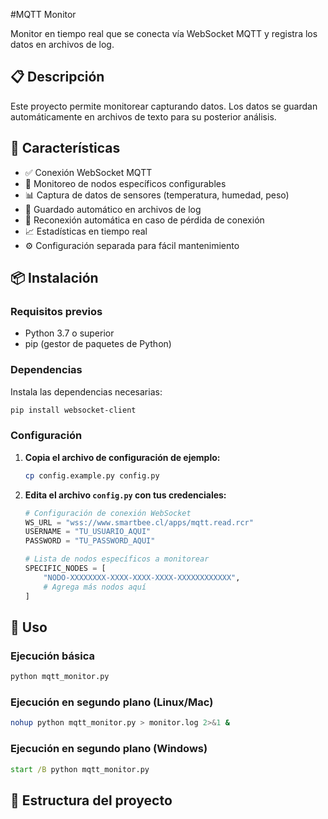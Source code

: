 #MQTT Monitor

Monitor en tiempo real que se conecta vía WebSocket MQTT y registra los datos en archivos de log.

## 📋 Descripción

Este proyecto permite monitorear capturando datos. Los datos se guardan automáticamente en archivos de texto para su posterior análisis.

## 🚀 Características

- ✅ Conexión WebSocket MQTT
- 🎯 Monitoreo de nodos específicos configurables
- 📊 Captura de datos de sensores (temperatura, humedad, peso)
- 💾 Guardado automático en archivos de log
- 🔄 Reconexión automática en caso de pérdida de conexión
- 📈 Estadísticas en tiempo real
- ⚙️ Configuración separada para fácil mantenimiento

## 📦 Instalación

### Requisitos previos

- Python 3.7 o superior
- pip (gestor de paquetes de Python)

### Dependencias

Instala las dependencias necesarias:

```bash
pip install websocket-client
```

### Configuración

1. **Copia el archivo de configuración de ejemplo:**
   ```bash
   cp config.example.py config.py
   ```

2. **Edita el archivo `config.py` con tus credenciales:**
   ```python
   # Configuración de conexión WebSocket
   WS_URL = "wss://www.smartbee.cl/apps/mqtt.read.rcr"
   USERNAME = "TU_USUARIO_AQUI"
   PASSWORD = "TU_PASSWORD_AQUI"
   
   # Lista de nodos específicos a monitorear
   SPECIFIC_NODES = [
       "NODO-XXXXXXXX-XXXX-XXXX-XXXX-XXXXXXXXXXXX",
       # Agrega más nodos aquí
   ]
   ```

## 🎯 Uso

### Ejecución básica

```bash
python mqtt_monitor.py
```

### Ejecución en segundo plano (Linux/Mac)

```bash
nohup python mqtt_monitor.py > monitor.log 2>&1 &
```

### Ejecución en segundo plano (Windows)

```cmd
start /B python mqtt_monitor.py
```

## 📁 Estructura del proyecto
